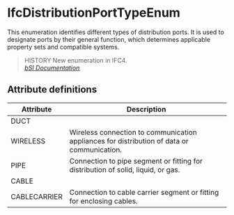 IfcDistributionPortTypeEnum
===========================
This enumeration identifies different types of distribution ports. It is used
to designate ports by their general function, which determines applicable
property sets and compatible systems.  
  
> HISTORY  New enumeration in IFC4.  
[ _bSI
Documentation_](https://standards.buildingsmart.org/IFC/DEV/IFC4_2/FINAL/HTML/schema/ifcsharedbldgserviceelements/lexical/ifcdistributionporttypeenum.htm)


Attribute definitions
---------------------
| Attribute    | Description                                                                                |
|--------------|--------------------------------------------------------------------------------------------|
| DUCT         |                                                                                            |
| WIRELESS     | Wireless connection to communication appliances for distribution of data or communication. |
| PIPE         | Connection to pipe segment or fitting for distribution of solid, liquid, or gas.           |
| CABLE        |                                                                                            |
| CABLECARRIER | Connection to cable carrier segment or fitting for enclosing cables.                       |

